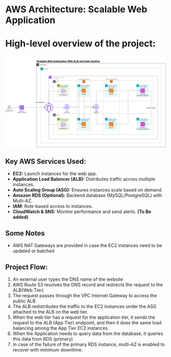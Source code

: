 # AWS Architecture: Scalable Web Application

# High-level overview of the project:
![Architectuer Diagram](images/manara-saa-project.jpg)
## Key AWS Services Used:

* **EC2:** Launch instances for the web app.  
* **Application Load Balancer (ALB):** Distributes traffic across multiple instances.  
* **Auto Scaling Group (ASG):** Ensures instances scale based on demand.  
* **Amazon RDS (Optional):** Backend database (MySQL/PostgreSQL) with Multi-AZ.  
* **IAM:** Role-based access to instances.  
* **CloudWatch & SNS:** Monitor performance and send alerts. **(To Be added)** 

## Some Notes

* AWS NAT Gateways are provided in case the EC2 instances need to be updated or batched


## 

## Project Flow:

1. An external user types the DNS name of the website  
2. AWS Route 53 resolves the DNS record and redirects the request to the ALB(Web Tier)   
3. The request passes through the VPC Internet Gateway to access the public ALB  
4. The ALB redistributes the traffic to the EC2 instances under the ASG attached to the ALB on the web tier.  
5. When the web tier has a request for the application tier, it sends the request to the ALB (App Tier) endpoint, and then it does the same load balancing among the App Tier EC2 instances.  
6. When the Application needs to query data from the database, it queries this data from RDS (primary)  
7. In case of the failure of the primary RDS instance, multi-AZ is enabled to recover with minimum downtime.
